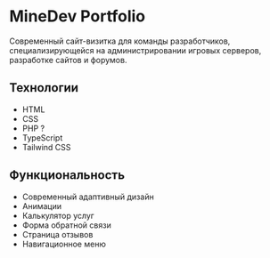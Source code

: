 # MineDev Portfolio

Современный сайт-визитка для команды разработчиков, специализирующейся на администрировании игровых серверов, разработке сайтов и форумов.

## Технологии

- HTML
- CSS
- PHP ?
- TypeScript
- Tailwind CSS 


## Функциональность

- Современный адаптивный дизайн
- Анимации
- Калькулятор услуг
- Форма обратной связи
- Страница отзывов 
- Навигационное меню
